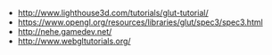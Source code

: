 - http://www.lighthouse3d.com/tutorials/glut-tutorial/
- https://www.opengl.org/resources/libraries/glut/spec3/spec3.html
- http://nehe.gamedev.net/
- http://www.webgltutorials.org/
